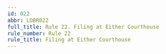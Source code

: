 ```yaml
---
id: 022
abbr: LDBR022
full_title: Rule 22. Filing at Either Courthouse
rule_number: Rule 22
rule_title: Filing at Either Courthouse
---
```

